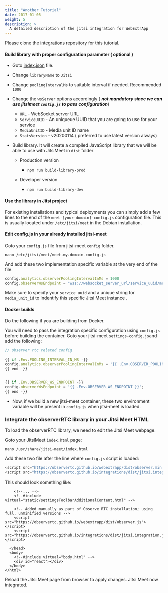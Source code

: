 ```yaml
---
title: "Another Tutorial"
date: 2017-01-05
weight: 5
description: >
  A detailed description of the jitsi integration for WebExtrApp
---
```


Please clone the [integrations](https://github.com/ObserveRTC/integrations) repository for this tutorial.

#### Build library with proper configuration parameter ( optional )

- Goto [index.json](library.config/index.json) file.

- Change `libraryName` to `Jitsi`

- Change `poolingIntervalMs` to suitable interval if needed. Recommended `1000`

- Change the `wsServer` options accordingly ( ***not mandatory since we can use jitsimeet `config.js` to pass configuration***)

  - `URL` - WebSocket server URL
  - `ServiceUUID` - An uniqueue UUID that you are going to use for your service
  - `MediaUnitID` - Media unit ID name
  - `StatsVersion` - v20200114 ( preferred to use latest version always)

- Build library. It will create a compiled JavaScript library that we will be able to use with JitsiMeet in `dist` folder

  - Production version

    -  `npm run build-library-prod`

  - Developer version

    -  `npm run build-library-dev`



#### Use the library in Jitsi project

For existing installations and typical deployments you can simply add a few lines to the end of the `meet-[your-domain]-config.js` configuration file.
This is usually located under `/etc/jitsi/meet` in the Debian installation.

#### Edit config.js in your already installed jitsi-meet

Goto your `config.js` file from jitsi-meet `config` folder.

```$xslt
nano /etc/jitsi/meet/meet.my.domain-config.js
```

And add these two implementation specific variable at the very end of the file.

```javascript
config.analytics.observerPoolingIntervalInMs = 1000
config.observerWsEndpoint = "wss://websocket_server_url/service_uuid/media_unit_id/stats_version/json"
```

Make sure to specify your `service_uuid` and a unique string for `media_unit_id` to indentify this specific Jitsi Meet instance .

#### Docker builds

Do the following if you are building from Docker.

You will need to pass the integration specific configuration using `config.js` before building the container. Goto your jitsi-meet `settings-config.js`and add the following:

```javascript
// observer rtc related config

{{ if .Env.POOLING_INTERVAL_IN_MS -}}
config.analytics.observerPoolingIntervalInMs = '{{ .Env.OBSERVER_POOLING_INTERVAL_IN_MS }}';
{{ end -}}


{{ if .Env.OBSERVER_WS_ENDPOINT -}}
config.observerWsEndpoint = '{{ .Env.OBSERVER_WS_ENDPOINT }}';
{{ end -}}
```

- Now, if we build a new jitsi-meet container, these two environment variable will be present in `config.js` when jitsi-meet is loaded.


### Integrate the observerRTC library in your Jitsi Meet HTML

To load the observerRTC library, we need to edit the Jitsi Meet webpage.

Goto your JitsiMeet  `index.html` page:

```$xslt
nano /usr/share/jitsi-meet/index.html
```

Add these two file after the line where `config.js` script is loaded:
```javascript
<script src="https://observertc.github.io/webextrapp/dist/observer.min.js"></script>
<script src="https://observertc.github.io/integrations/dist/jitsi.integration.min.js"></script>
```

This should look something like:
```$html
    <!--... --> 
    <!--#include virtual="static/settingsToolbarAdditionalContent.html" -->

    <!-- Added manually as part of Observe RTC installation; using full, unminified versions -->
    <script src="https://observertc.github.io/webextrapp/dist/observer.js"></script>
    <script src="https://observertc.github.io/integrations/dist/jitsi.integration.js"></script>

  </head>
  <body>
    <!--#include virtual="body.html" -->
    <div id="react"></div>
  </body>
</html>

```

Reload the Jitsi Meet page from browser to apply changes. Jitsi Meet now integrated. 